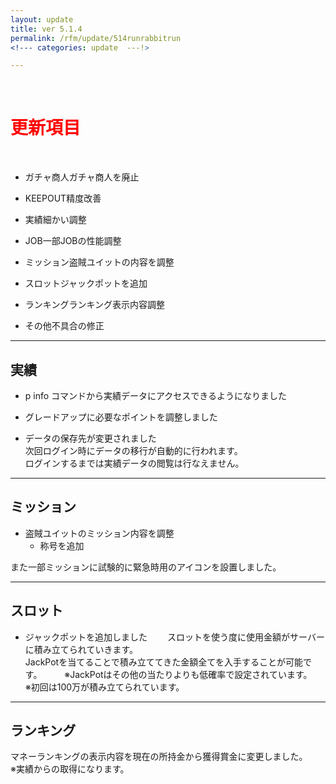```yaml
---
layout: update
title: ver 5.1.4
permalink: /rfm/update/514runrabbitrun
<!--- categories: update  ---!> 

---
```



<br>
<h1 id="1"><font color="red">更新項目</font></h1><br>


+ <span class="green-badge">ガチャ商人</span>ガチャ商人を廃止          

+ <span class="green-badge">KEEPOUT</span>精度改善           

+ <span class="green-badge">実績</span>細かい調整        

+ <span class="green-badge">JOB</span>一部JOBの性能調整      

+ <span class="green-badge">ミッション</span>盗賊ユイットの内容を調整        
   
+ <span class="green-badge">スロット</span>ジャックポットを追加    

+ <span class="green-badge">ランキング</span>ランキング表示内容調整      

+ <span class="blue-badge">その他</span>不具合の修正  




-----------------------------------------------------  
## 実績  
  
+ p info コマンドから実績データにアクセスできるようになりました  

+ グレードアップに必要なポイントを調整しました  

+ データの保存先が変更されました  
次回ログイン時にデータの移行が自動的に行われます。  
ログインするまでは実績データの閲覧は行なえません。   

-----------------------------------------------------  
## ミッション    
  
+ 盗賊ユイットのミッション内容を調整    
  + 称号を追加  
  
  

また一部ミッションに試験的に緊急時用のアイコンを設置しました。  



-----------------------------------------------------  
## スロット    

+ ジャックポットを追加しました　　
スロットを使う度に使用金額がサーバーに積み立てられていきます。  
JackPotを当てることで積み立ててきた金額全てを入手することが可能です。  　　
※JackPotはその他の当たりよりも低確率で設定されています。  
※初回は100万が積み立てられています。  
  

-----------------------------------------------------  
## ランキング      

マネーランキングの表示内容を現在の所持金から獲得賞金に変更しました。  
※実績からの取得になります。  






